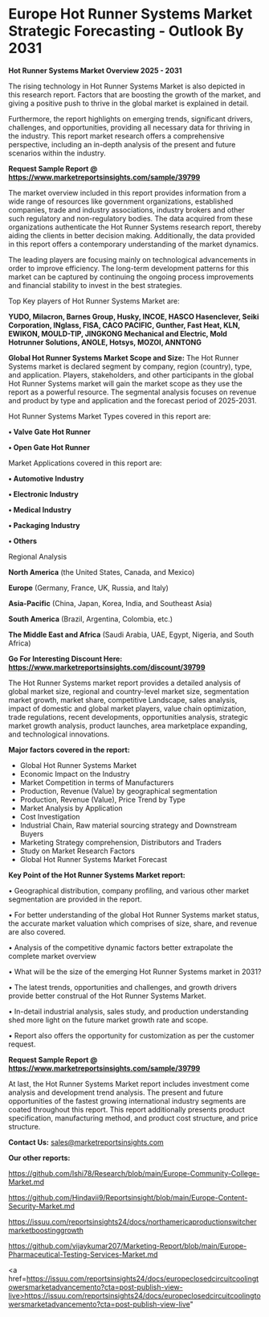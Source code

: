 # Europe Hot Runner Systems Market Strategic Forecasting - Outlook By 2031

<Strong> Hot Runner Systems Market Overview 2025 - 2031</strong>

The rising technology in Hot Runner Systems Market is also depicted in this research report. Factors that are boosting the growth of the market, and giving a positive push to thrive in the global market is explained in detail.

Furthermore, the report highlights on emerging trends, significant drivers, challenges, and opportunities, providing all necessary data for thriving in the industry. This report market research offers a comprehensive perspective, including an in-depth analysis of the present and future scenarios within the industry.

<strong>Request Sample Report @ <a href=https://www.marketreportsinsights.com/sample/39799>https://www.marketreportsinsights.com/sample/39799</a></strong>

The market overview included in this report provides information from a wide range of resources like government organizations, established companies, trade and industry associations, industry brokers and other such regulatory and non-regulatory bodies. The data acquired from these organizations authenticate the Hot Runner Systems research report, thereby aiding the clients in better decision making. Additionally, the data provided in this report offers a contemporary understanding of the market dynamics.

The leading players are focusing mainly on technological advancements in order to improve efficiency. The long-term development patterns for this market can be captured by continuing the ongoing process improvements and financial stability to invest in the best strategies.

Top Key players of Hot Runner Systems Market are:

<strong>YUDO, Milacron, Barnes Group, Husky, INCOE, HASCO Hasenclever, Seiki Corporation, INglass, FISA, CACO PACIFIC, Gunther, Fast Heat, KLN, EWIKON, MOULD-TIP, JINGKONG Mechanical and Electric, Mold Hotrunner Solutions, ANOLE, Hotsys, MOZOI, ANNTONG</strong>

<strong><b>Global Hot Runner Systems Market Scope and Size:</b></strong>
The Hot Runner Systems market is declared segment by company, region (country), type, and application. Players, stakeholders, and other participants in the global Hot Runner Systems market will gain the market scope as they use the report as a powerful resource. The segmental analysis focuses on revenue and product by type and application and the forecast period of 2025-2031.

Hot Runner Systems Market Types covered in this report are:

<strong>•  Valve Gate Hot Runner

•  Open Gate Hot Runner</strong>

Market Applications covered in this report are:

<strong>•  Automotive Industry

•  Electronic Industry

•  Medical Industry

•  Packaging Industry

•  Others</strong> 

Regional Analysis

<strong>North America</strong> (the United States, Canada, and Mexico)

<strong>Europe</strong> (Germany, France, UK, Russia, and Italy)

<strong>Asia-Pacific</strong> (China, Japan, Korea, India, and Southeast Asia)

<strong>South America</strong> (Brazil, Argentina, Colombia, etc.)

<strong>The Middle East and Africa</strong> (Saudi Arabia, UAE, Egypt, Nigeria, and South Africa)

<strong>Go For Interesting Discount Here: <a href=https://www.marketreportsinsights.com/discount/39799>https://www.marketreportsinsights.com/discount/39799</a></strong>

The Hot Runner Systems market report provides a detailed analysis of global market size, regional and country-level market size, segmentation market growth, market share, competitive Landscape, sales analysis, impact of domestic and global market players, value chain optimization, trade regulations, recent developments, opportunities analysis, strategic market growth analysis, product launches, area marketplace expanding, and technological innovations.

<strong><b>Major factors covered in the report:</b></strong>
<ul>
  <li>Global Hot Runner Systems Market </li>
  <li>Economic Impact on the Industry</li>
  <li>Market Competition in terms of Manufacturers</li>
  <li>Production, Revenue (Value) by geographical segmentation</li>
  <li>Production, Revenue (Value), Price Trend by Type</li>
  <li>Market Analysis by Application</li>
  <li>Cost Investigation</li>
  <li>Industrial Chain, Raw material sourcing strategy and Downstream Buyers</li>
  <li>Marketing Strategy comprehension, Distributors and Traders</li>
  <li>Study on Market Research Factors</li>
  <li>Global Hot Runner Systems Market Forecast</li>
</ul>

<strong><b>Key Point of the Hot Runner Systems Market report:</b></strong>

• Geographical distribution, company profiling, and various other market segmentation are provided in the report.

• For better understanding of the global Hot Runner Systems market status, the accurate market valuation which comprises of size, share, and revenue are also covered.

• Analysis of the competitive dynamic factors better extrapolate the complete market overview

• What will be the size of the emerging Hot Runner Systems market in 2031?

• The latest trends, opportunities and challenges, and growth drivers provide better construal of the Hot Runner Systems Market.

• In-detail industrial analysis, sales study, and production understanding shed more light on the future market growth rate and scope.

• Report also offers the opportunity for customization as per the customer request.

<strong>Request Sample Report @ <a href=https://www.marketreportsinsights.com/sample/39799>https://www.marketreportsinsights.com/sample/39799</a></strong>

At last, the Hot Runner Systems Market report includes investment come analysis and development trend analysis. The present and future opportunities of the fastest growing international industry segments are coated throughout this report. This report additionally presents product specification, manufacturing method, and product cost structure, and price structure.

<strong>Contact Us:</strong>
sales@marketreportsinsights.com

<strong>Our other reports:</strong>

<a href=https://github.com/Ishi78/Research/blob/main/Europe-Community-College-Market.md>https://github.com/Ishi78/Research/blob/main/Europe-Community-College-Market.md</a>

<a href=https://github.com/Hindavii9/Reportsinsight/blob/main/Europe-Content-Security-Market.md>https://github.com/Hindavii9/Reportsinsight/blob/main/Europe-Content-Security-Market.md</a>

<a href=https://issuu.com/reportsinsights24/docs/northamericaproductionswitchermarketboostinggrowth>https://issuu.com/reportsinsights24/docs/northamericaproductionswitchermarketboostinggrowth</a>

<a href=https://github.com/vijaykumar207/Marketing-Report/blob/main/Europe-Pharmaceutical-Testing-Services-Market.md>https://github.com/vijaykumar207/Marketing-Report/blob/main/Europe-Pharmaceutical-Testing-Services-Market.md</a>

<a href=https://issuu.com/reportsinsights24/docs/europeclosedcircuitcoolingtowersmarketadvancemento?cta=post-publish-view-live>https://issuu.com/reportsinsights24/docs/europeclosedcircuitcoolingtowersmarketadvancemento?cta=post-publish-view-live</a>"
